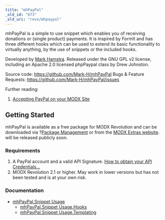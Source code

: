 ```yaml
---
title: "mhPayPal"
_old_id: "673"
_old_uri: "revo/mhpaypal"
---
```


mhPayPal is a simple to use snippet which enables you of receiving donations or (single product) payments. It is inspired by FormIt and has three different hooks which can be used to extend its basic functionality to virtually anything, by the use of snippets or the included hooks.

Developed by [Mark Hamstra](http://www.markhamstra.com).
Released under the GNU GPL v2 license, including an Apache 2.0 licensed phpPaypal class by Drew Johnston.

Source code: <https://github.com/Mark-H/mhPayPal>
Bugs & Feature Requests: <https://github.com/Mark-H/mhPayPal/issues>

Further reading:

1. [Accepting PayPal on your MODX Site](http://www.markhamstra.com/modx-blog/2011/12/accepting-paypal-on-your-modx-site/)

## Getting Started

mhPayPal is available as a free package for MODX Revolution and can be downloaded via ?[Package Management](developing-in-modx/advanced-development/package-management "Package Management") or from the [MODX Extras website](https://modx.com/extras/package/mhpaypal). will be released publicly soon.

### Requirements

1. A PayPal account and a valid API Signature. [How to obtain your API Credentials...](https://cms.paypal.com/us/cgi-bin/?cmd=_render-content&content_ID=developer/e_howto_api_ECAPICredentials)
2. MODX Revolution 2.1 or higher. May work in lower versions but has not been tested and is at your own risk.

### Documentation

- [mhPayPal.Snippet Usage](extras/mhpaypal/mhpaypal.snippet-usage)
    - [mhPayPal.Snippet Usage.Hooks](extras/mhpaypal/mhpaypal.snippet-usage/hooks)
    - [mhPayPal.Snippet Usage.Templating](extras/mhpaypal/mhpaypal.snippet-usage/templating)
